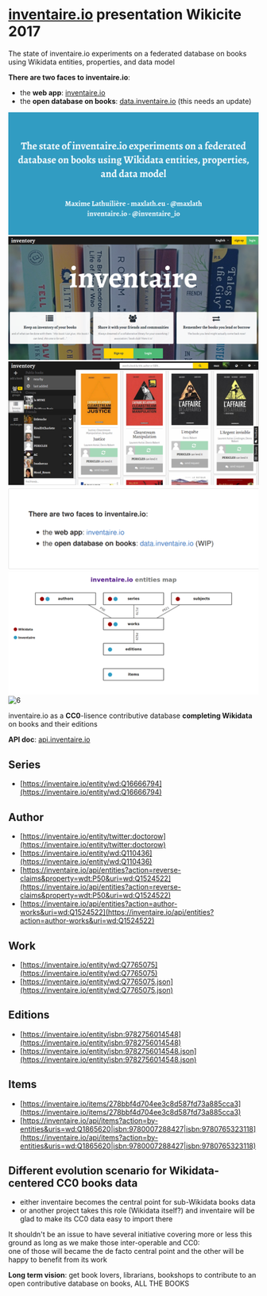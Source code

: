# [inventaire.io](https://inventaire.io) presentation Wikicite 2017
The state of inventaire.io experiments on a federated database on books using Wikidata entities, properties, and data model

**There are two faces to inventaire.io**:
* the **web app**: [inventaire.io](https://inventaire.io)
* the **open database on books**: [data.inventaire.io](https://data.inventaire.io) (this needs an update)

![1](https://raw.githubusercontent.com/inventaire/wikicite/gh-pages/screenshots/1.png)
![2](https://raw.githubusercontent.com/inventaire/wikicite/gh-pages/screenshots/2.png)
![3](https://raw.githubusercontent.com/inventaire/wikicite/gh-pages/screenshots/3.png)
![4](https://raw.githubusercontent.com/inventaire/wikicite/gh-pages/screenshots/4.png)
![5](https://raw.githubusercontent.com/inventaire/wikicite/gh-pages/screenshots/5.png)
![6](https://raw.githubusercontent.com/inventaire/wikicite/gh-pages/screenshots/6.png)

inventaire.io as a **CC0**-lisence contributive database **completing Wikidata** on books and their editions

**API doc**: [api.inventaire.io](https://api.inventaire.io/#/Entities)

## Series
* [https://inventaire.io/entity/wd:Q16666794](https://inventaire.io/entity/wd:Q16666794)

## Author
* [https://inventaire.io/entity/twitter:doctorow](https://inventaire.io/entity/twitter:doctorow)
* [https://inventaire.io/entity/wd:Q110436](https://inventaire.io/entity/wd:Q110436)
* [https://inventaire.io/api/entities?action=reverse-claims&property=wdt:P50&uri=wd:Q1524522](https://inventaire.io/api/entities?action=reverse-claims&property=wdt:P50&uri=wd:Q1524522)
* [https://inventaire.io/api/entities?action=author-works&uri=wd:Q1524522](https://inventaire.io/api/entities?action=author-works&uri=wd:Q1524522)

## Work
* [https://inventaire.io/entity/wd:Q7765075](https://inventaire.io/entity/wd:Q7765075)
* [https://inventaire.io/entity/wd:Q7765075.json](https://inventaire.io/entity/wd:Q7765075.json)

## Editions
* [https://inventaire.io/entity/isbn:9782756014548](https://inventaire.io/entity/isbn:9782756014548)
* [https://inventaire.io/entity/isbn:9782756014548.json](https://inventaire.io/entity/isbn:9782756014548.json)

## Items
* [https://inventaire.io/items/278bbf4d704ee3c8d587fd73a885cca3](https://inventaire.io/items/278bbf4d704ee3c8d587fd73a885cca3)
* [https://inventaire.io/api/items?action=by-entities&uris=wd:Q1865620|isbn:9780007288427|isbn:9780765323118](https://inventaire.io/api/items?action=by-entities&uris=wd:Q1865620|isbn:9780007288427|isbn:9780765323118)

## Different evolution scenario for Wikidata-centered CC0 books data
- either inventaire becomes the central point for sub-Wikidata books data
- or another project takes this role (Wikidata itself?) and inventaire will be glad to make its CC0 data easy to import there

It shouldn't be an issue to have several initiative covering more or less this ground as long as we make those inter-operable and CC0:<br>
one of those will became the de facto central point and the other will be happy to benefit from its work

**Long term vision**: get book lovers, librarians, bookshops to contribute to an open contributive database on books, ALL THE BOOKS
